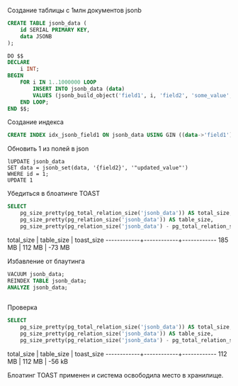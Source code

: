 Создание таблицы с 1млн документов jsonb

```sql
CREATE TABLE jsonb_data (
    id SERIAL PRIMARY KEY,
    data JSONB
);

DO $$
DECLARE 
    i INT;
BEGIN
    FOR i IN 1..1000000 LOOP
        INSERT INTO jsonb_data (data) 
        VALUES (jsonb_build_object('field1', i, 'field2', 'some_value', 'field3', i * 10));
    END LOOP;
END $$;
```

Создание индекса

```sql
CREATE INDEX idx_jsonb_field1 ON jsonb_data USING GIN ((data->'field1'));

```
Обновить 1 из полей в json

```sq
lUPDATE jsonb_data 
SET data = jsonb_set(data, '{field2}', '"updated_value"') 
WHERE id = 1;
UPDATE 1

```
Убедиться в блоатинге TOAST
```sql
SELECT 
    pg_size_pretty(pg_total_relation_size('jsonb_data')) AS total_size,
    pg_size_pretty(pg_relation_size('jsonb_data')) AS table_size,
    pg_size_pretty(pg_relation_size('jsonb_data') - pg_total_relation_size('jsonb_data')) AS toast_size;

```
 total_size | table_size | toast_size
------------+------------+------------
 185 MB     | 112 MB     | -73 MB

 Избавление от блаутинга
```sql
VACUUM jsonb_data;
REINDEX TABLE jsonb_data;
ANALYZE jsonb_data;
    
```
 Проверка 
 
```sql
SELECT 
    pg_size_pretty(pg_total_relation_size('jsonb_data')) AS total_size,
    pg_size_pretty(pg_relation_size('jsonb_data')) AS table_size,
    pg_size_pretty(pg_relation_size('jsonb_data') - pg_total_relation_size('jsonb_data')) AS toast_size;
```
 total_size | table_size | toast_size
------------+------------+------------
 112 MB     | 112 MB     | -56 kB

 Блоатинг TOAST применен и система освободила место в хранилище.
